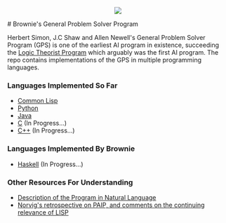 <p align="center">
  <img src="/images/gps_diagram.jpg"/>
</p>
# Brownie's General Problem Solver Program

Herbert Simon, J.C Shaw and Allen Newell's General Problem Solver Program (GPS) is one of the earliest AI program in existence, succeeding the [Logic Theorist Program](https://en.wikipedia.org/wiki/Logic_Theorist) which arguably was the first AI program. The repo contains implementations of the GPS in multiple programming languages.

### Languages Implemented So Far

* [Common Lisp](/general_problem_solver.lisp)
* [Python](/general_problem_solver.py)
* [Java](/general_problem_solver.java)
* [C](/general_problem_solver_C/) (In Progress...)  
* [C++](/gps_cpp/) (In Progress...)

### Languages Implemented By Brownie

* [Haskell](/) (In Progress...)

### Other Resources For Understanding

* [Description of the Program in Natural Language](/natlang_GPS_description.txt)
* [Norvig's retrospective on PAIP, and comments on the continuing relevance of LISP](http://norvig.com/Lisp-retro.html)
